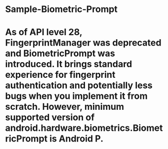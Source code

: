 # Sample-Biometric-Prompt

# As of API level 28, FingerprintManager was deprecated and BiometricPrompt was introduced. It brings standard experience for fingerprint authentication and potentially less bugs when you implement it from scratch. However, minimum supported version of android.hardware.biometrics.BiometricPrompt is Android P.
